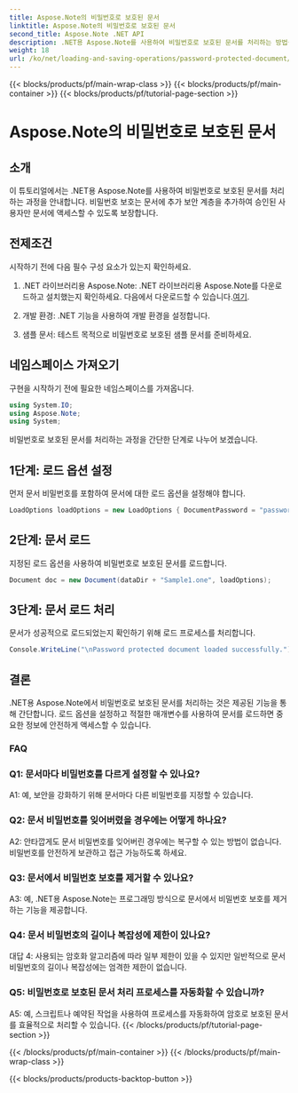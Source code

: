 ```yaml
---
title: Aspose.Note의 비밀번호로 보호된 문서
linktitle: Aspose.Note의 비밀번호로 보호된 문서
second_title: Aspose.Note .NET API
description: .NET용 Aspose.Note를 사용하여 비밀번호로 보호된 문서를 처리하는 방법을 알아보세요. 민감한 정보를 쉽게 보호하세요.
weight: 18
url: /ko/net/loading-and-saving-operations/password-protected-document/
---
```


{{< blocks/products/pf/main-wrap-class >}}
{{< blocks/products/pf/main-container >}}
{{< blocks/products/pf/tutorial-page-section >}}

# Aspose.Note의 비밀번호로 보호된 문서

## 소개

이 튜토리얼에서는 .NET용 Aspose.Note를 사용하여 비밀번호로 보호된 문서를 처리하는 과정을 안내합니다. 비밀번호 보호는 문서에 추가 보안 계층을 추가하여 승인된 사용자만 문서에 액세스할 수 있도록 보장합니다.

## 전제조건

시작하기 전에 다음 필수 구성 요소가 있는지 확인하세요.

1. .NET 라이브러리용 Aspose.Note: .NET 라이브러리용 Aspose.Note를 다운로드하고 설치했는지 확인하세요. 다음에서 다운로드할 수 있습니다.[여기](https://releases.aspose.com/note/net/).

2. 개발 환경: .NET 기능을 사용하여 개발 환경을 설정합니다.

3. 샘플 문서: 테스트 목적으로 비밀번호로 보호된 샘플 문서를 준비하세요.

## 네임스페이스 가져오기

구현을 시작하기 전에 필요한 네임스페이스를 가져옵니다.

```csharp
using System.IO;
using Aspose.Note;
using System;
```

비밀번호로 보호된 문서를 처리하는 과정을 간단한 단계로 나누어 보겠습니다.

## 1단계: 로드 옵션 설정

먼저 문서 비밀번호를 포함하여 문서에 대한 로드 옵션을 설정해야 합니다.

```csharp
LoadOptions loadOptions = new LoadOptions { DocumentPassword = "password" };
```

## 2단계: 문서 로드

지정된 로드 옵션을 사용하여 비밀번호로 보호된 문서를 로드합니다.

```csharp
Document doc = new Document(dataDir + "Sample1.one", loadOptions);
```

## 3단계: 문서 로드 처리

문서가 성공적으로 로드되었는지 확인하기 위해 로드 프로세스를 처리합니다.

```csharp
Console.WriteLine("\nPassword protected document loaded successfully.");
```

## 결론

.NET용 Aspose.Note에서 비밀번호로 보호된 문서를 처리하는 것은 제공된 기능을 통해 간단합니다. 로드 옵션을 설정하고 적절한 매개변수를 사용하여 문서를 로드하면 중요한 정보에 안전하게 액세스할 수 있습니다.

### FAQ

### Q1: 문서마다 비밀번호를 다르게 설정할 수 있나요?

A1: 예, 보안을 강화하기 위해 문서마다 다른 비밀번호를 지정할 수 있습니다.

### Q2: 문서 비밀번호를 잊어버렸을 경우에는 어떻게 하나요?

A2: 안타깝게도 문서 비밀번호를 잊어버린 경우에는 복구할 수 있는 방법이 없습니다. 비밀번호를 안전하게 보관하고 접근 가능하도록 하세요.

### Q3: 문서에서 비밀번호 보호를 제거할 수 있나요?

A3: 예, .NET용 Aspose.Note는 프로그래밍 방식으로 문서에서 비밀번호 보호를 제거하는 기능을 제공합니다.

### Q4: 문서 비밀번호의 길이나 복잡성에 제한이 있나요?

대답 4: 사용되는 암호화 알고리즘에 따라 일부 제한이 있을 수 있지만 일반적으로 문서 비밀번호의 길이나 복잡성에는 엄격한 제한이 없습니다.

### Q5: 비밀번호로 보호된 문서 처리 프로세스를 자동화할 수 있습니까?

A5: 예, 스크립트나 예약된 작업을 사용하여 프로세스를 자동화하여 암호로 보호된 문서를 효율적으로 처리할 수 있습니다.
{{< /blocks/products/pf/tutorial-page-section >}}

{{< /blocks/products/pf/main-container >}}
{{< /blocks/products/pf/main-wrap-class >}}

{{< blocks/products/products-backtop-button >}}

